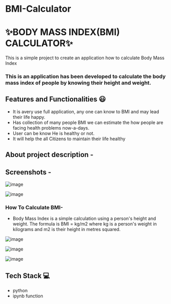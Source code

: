 # BMI-Calculator
# ✨BODY MASS INDEX(BMI) CALCULATOR✨

This is a simple project to create an application how to calculate Body Mass Index

### This is an application has been developed to calculate the body mass index of people by knowing their height and weight.

## Features and Functionalities 😃

- It is avery use full application, any one can know to BMI and may lead their life happy. 
- Has collection of many people BMI we can estimate the how people are facing health problems now-a-days. 
- User can be know He is healthy or not.
- It will help the all Citizens to maintain their life healthy


## About project description -
   



## Screenshots -

![image](https://user-images.githubusercontent.com/108206047/179449242-de984a17-1ec7-4854-8086-9b1a8c6a982e.png)

![image](https://user-images.githubusercontent.com/108206047/179449300-31851789-50ac-4a1c-bef0-5136e77a3259.png)




### How To  Calculate BMI-

- Body Mass Index is a simple calculation using a person's height and weight. The formula is BMI = kg/m2 where kg is a person's weight in kilograms and m2 is their height in metres squared.

![image](https://user-images.githubusercontent.com/108206047/179449453-4279de77-808b-430c-9240-0affae676bda.png)

![image](https://user-images.githubusercontent.com/108206047/179449476-17f436d0-4526-45c3-8aad-f6838d78f568.png)

![image](https://user-images.githubusercontent.com/108206047/179449242-de984a17-1ec7-4854-8086-9b1a8c6a982e.png)





## Tech Stack 💻
- python
- ipynb function
